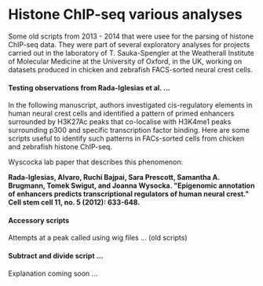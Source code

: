 # Histone ChIP-seq various analyses 

Some old scripts from 2013 - 2014 that were usee for the parsing of histone ChIP-seq data. They were part of several exploratory analyses for projects carried out in the laboratory of T. Sauka-Spengler at the Weatherall Institute of Molecular Medicine at the University of Oxford, in the UK, working on datasets produced in chicken and zebrafish FACS-sorted neural crest cells. 

#### Testing observations from Rada-Iglesias et al. ... 

In the following manuscript, authors investigated cis-regulatory elements in human neural crest cells and identified a pattern of primed enhancers surrounded by H3K27Ac peaks that co-localise with H3K4me1 peaks surrounding p300 and specific transcription factor binding. Here are some scripts useful to identify such patterns in FACs-sorted cells from chicken and zebrafish histone ChIP-seq. 

Wyscocka lab paper that describes this phenomenon: 

**Rada-Iglesias, Alvaro, Ruchi Bajpai, Sara Prescott, Samantha A. Brugmann, Tomek Swigut, and Joanna Wysocka. "Epigenomic annotation of enhancers predicts transcriptional regulators of human neural crest." Cell stem cell 11, no. 5 (2012): 633-648.** 


#### Accessory scripts

Attempts at a peak called using wig files ... (old scripts)


#### Subtract and divide script ...

Explanation coming soon ... 



